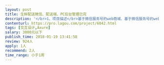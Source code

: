 ```yaml
---                
layout: post       
title: 生鲜配送微信、配送端、PC后台管理已完           
description: '</br>1、项目描述</br>基于微信服务号的web商城、基于微信服务号的web配送员接单页、PC端订单管理后台的原型交互设计，目前已经利用墨刀画完了70%的原型界面，需要做进一步的细化和逻辑修改。</br>2、主要功能点</br>web商城：产品展示、基于定位选择自己的小区进行产品购买、邀请好友获得优惠券，基于微信公众号实现订单消息推送和客服功能。</br>后台：统计订单、配送员管理、配送站管理、可视化数据统计，可参照有赞后台。</br>web配送端：基于另外一个微笑服务号进行订单消息推送给指定区域的配送员，实现接单后配送反馈，对配送数据进行统计。</br>3、可参考产品</br>web商城：百果园APP、光明随心订APP</br>后台：有赞后台</br>web配送员：饿了么配送员端</br>4、人员要求</br>逻辑构架清晰，有外卖系统研发，良好的沟通能力优先</br>成都优先</br>再次强调，已经做了原型交互，只是细节和部分常规没有完善，需要进一步完善和专业的角度去修改一些逻辑交互方式。</br>要求人员有真实的原型设计案例，主要考察设计逻辑和对项目的完整性。</br>'     
contenturl: https://pro.lagou.com/project/6042.html      
tags: [交互设计,Axure]            
salary: 3000元以下          
publish_time: 2018-01-19 13:41:58         
review: 924人                   
apply: 1人                   
recommend: 2人                   
time_range: 小于1周              
---                 
```

